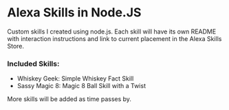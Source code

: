# Alexa Skills in Node.JS
Custom skills I created using node.js. Each skill will have its own README with interaction instructions and link to current placement in the Alexa Skills Store.

<h3>Included Skills:</h3>
<ul>
  <li>Whiskey Geek: Simple Whiskey Fact Skill</li>
  <li>Sassy Magic 8: Magic 8 Ball Skill with a Twist</li>
</ul>

More skills will be added as time passes by.
